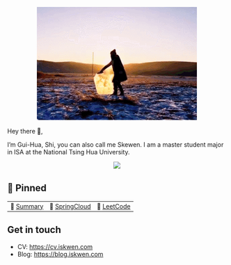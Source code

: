 <!-- ### Hi, I'm [Skewen!](https://i.iskwen.com)👋👋 

<p align="left"> <img
src=https://github-readme-stats.vercel.app/api?username=S-kewen&show_icons=true&hide_rank=truealt=rcurtin%EF%BC%86count_private=true&theme=radical
alt=rcurtin /> </p>

 🔭 I’m currently working on distributed systems.
 -->
 
 <p align="center">
<img src="https://github.com/S-kewen/S-kewen/blob/main/gif/bda5d6b22c98ec451337deec8d199b1e.gif">
</p>

Hey there 👋,

I’m Gui-Hua, Shi, you can also call me Skewen.  I am a master student major in ISA at the National Tsing Hua University.


<p align="center">
<img src="https://github-readme-stats.vercel.app/api?username=S-kewen&show_icons=true&hide_rank=truealt=rcurtin%EF%BC%86count_private=true&theme=radical">
</p>


## 📌 Pinned
| | | |
| :--- | :--- | :--- |
| 👋 [Summary](https://profile-summary-for-github.com/user/S-kewen) | 💖 [SpringCloud](https://github.com/S-kewen/spring-cloud) | 🔪 [LeetCode](https://github.com/S-kewen/leetcode) |

## Get in touch
- CV: https://cv.iskwen.com
- Blog: https://blog.iskwen.com


